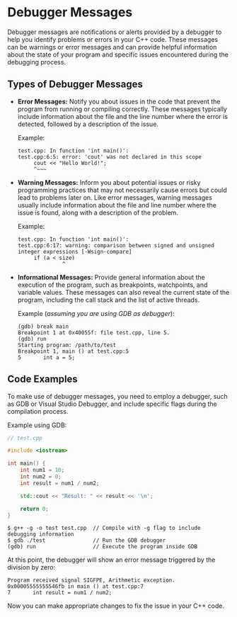 # Debugger Messages

Debugger messages are notifications or alerts provided by a debugger to help you identify problems or errors in your C++ code. These messages can be warnings or error messages and can provide helpful information about the state of your program and specific issues encountered during the debugging process.

## Types of Debugger Messages

- **Error Messages:** Notify you about issues in the code that prevent the program from running or compiling correctly. These messages typically include information about the file and the line number where the error is detected, followed by a description of the issue.

   Example:
   ```
   test.cpp: In function 'int main()':
   test.cpp:6:5: error: 'cout' was not declared in this scope
        cout << "Hello World!";
        ^~~~
   ```

- **Warning Messages:** Inform you about potential issues or risky programming practices that may not necessarily cause errors but could lead to problems later on. Like error messages, warning messages usually include information about the file and line number where the issue is found, along with a description of the problem.

   Example:
   ```
   test.cpp: In function 'int main()':
   test.cpp:6:17: warning: comparison between signed and unsigned integer expressions [-Wsign-compare]
        if (a < size)
                 ^
   ```

- **Informational Messages:** Provide general information about the execution of the program, such as breakpoints, watchpoints, and variable values. These messages can also reveal the current state of the program, including the call stack and the list of active threads.

   Example (*assuming you are using GDB as debugger*):
   ```
   (gdb) break main
   Breakpoint 1 at 0x40055f: file test.cpp, line 5.
   (gdb) run
   Starting program: /path/to/test
   Breakpoint 1, main () at test.cpp:5
   5       int a = 5;
   ```
## Code Examples

To make use of debugger messages, you need to employ a debugger, such as GDB or Visual Studio Debugger, and include specific flags during the compilation process.

Example using GDB:

```cpp
// test.cpp

#include <iostream>

int main() {
    int num1 = 10;
    int num2 = 0;
    int result = num1 / num2;

    std::cout << "Result: " << result << '\n';

    return 0;
}
```

```
$ g++ -g -o test test.cpp  // Compile with -g flag to include debugging information
$ gdb ./test               // Run the GDB debugger
(gdb) run                  // Execute the program inside GDB
```

At this point, the debugger will show an error message triggered by the division by zero:

```
Program received signal SIGFPE, Arithmetic exception.
0x00005555555546fb in main () at test.cpp:7
7       int result = num1 / num2;
```

Now you can make appropriate changes to fix the issue in your C++ code.
